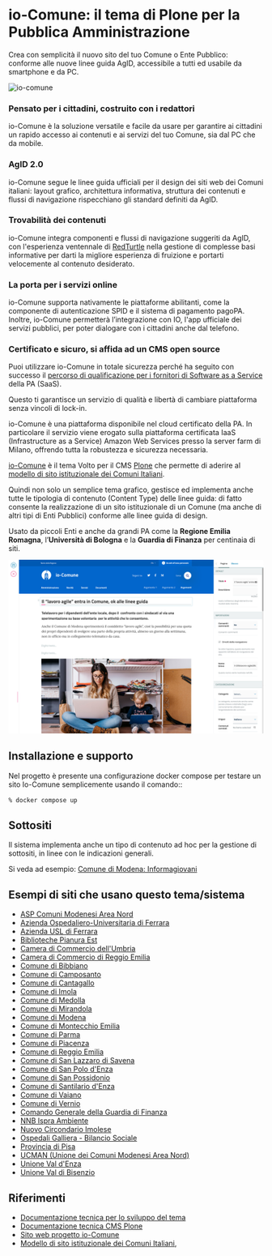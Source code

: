 # io-Comune: il tema di Plone per la Pubblica Amministrazione

Crea con semplicità il nuovo sito del tuo Comune o Ente Pubblico:\
conforme alle nuove linee guida AgID, accessibile a tutti ed usabile da smartphone e da PC.

![io-comune](/docs/01-io-comune.png)

### Pensato per i cittadini, costruito con i redattori

io-Comune è la soluzione versatile e facile da usare per garantire ai cittadini un rapido accesso ai contenuti e ai servizi del tuo Comune, sia dal PC che da mobile.      
      
### AgID 2.0

io-Comune segue le linee guida ufficiali per il design dei siti web dei Comuni italiani: layout grafico, architettura informativa, struttura dei contenuti e flussi di navigazione rispecchiano gli standard definiti da AgID.
      
### Trovabilità dei contenuti

io-Comune integra componenti e flussi di navigazione suggeriti da AgID, con l'esperienza ventennale di [RedTurtle](https://www.redturtle.it/plone/) nella gestione di complesse basi informative per darti la migliore esperienza di fruizione e portarti velocemente al contenuto desiderato.

### La porta per i servizi online
      
io-Comune supporta nativamente le piattaforme abilitanti, come la componente di autenticazione SPID e il sistema di pagamento pagoPA.\
Inoltre, io-Comune permetterà l’integrazione con IO, l'app ufficiale dei servizi pubblici, per poter dialogare con i cittadini anche dal telefono.
      
### Certificato e sicuro, si affida ad un CMS open source
      
Puoi  utilizzare io-Comune in totale sicurezza perché ha seguito con successo il [percorso di qualificazione per i fornitori di Software as a Service](https://catalogocloud.agid.gov.it/service/1085) della PA (SaaS).

Questo ti garantisce un servizio di qualità e libertà di cambiare piattaforma senza vincoli di lock-in.

io-Comune è una piattaforma disponibile nel cloud certificato della PA. In particolare il servizio viene erogato sulla piattaforma certificata IaaS (Infrastructure as a Service) Amazon Web Services presso la server farm di Milano, offrendo tutta la robustezza e sicurezza necessaria.

[io-Comune](https://www.io-comune.it/) è il tema Volto per il CMS [Plone](https://plone.org/) che permette di aderire al [modello di sito istituzionale dei Comuni Italiani](https://designers.italia.it/modello/comuni/).

Quindi non solo un semplice tema grafico, gestisce ed implementa anche tutte le tipologia di contenuto (Content Type) delle linee guida: di fatto consente la realizzazione di un sito istituzionale di un Comune (ma anche di altri tipi di Enti Pubblici) conforme alle linee guida di design.

Usato da piccoli Enti e anche da grandi PA come la **Regione Emilia Romagna**, l’**Università di Bologna** e la **Guardia di Finanza** per centinaia di siti.

![io-comune](/docs/04-io-comune.png)

## Installazione e supporto

Nel progetto è presente una configurazione docker compose per testare un sito Io-Comune semplicemente usando il comando::

```bash
% docker compose up
```

## Sottositi

Il sistema implementa anche un tipo di contenuto ad hoc per la gestione di sottositi, in linee con le indicazioni generali.

Si veda ad esempio:
[Comune di Modena: Informagiovani](https://www.comune.modena.it/informagiovani)

## Esempi di siti che usano questo tema/sistema

- [ASP Comuni Modenesi Area Nord](https://www.aspareanord.it/)
- [Azienda Ospedaliero-Universitaria di Ferrara](https://www.ospfe.it/)
- [Azienda USL di Ferrara](https://www.ausl.fe.it/)
- [Biblioteche Pianura Est](https://bibest.it)
- [Camera di Commercio dell'Umbria](https://www.umbria.camcom.it/)
- [Camera di Commercio di Reggio Emilia](https://www.re.camcom.gov.it/)
- [Comune di Bibbiano](https://www.comune.bibbiano.re.it/)
- [Comune di Camposanto](https://www.comune.camposanto.mo.it/)
- [Comune di Cantagallo](https://www.comune.cantagallo.po.it/)
- [Comune di Imola](https://www.comune.imola.bo.it)
- [Comune di Medolla](https://www.comune.medolla.mo.it/)
- [Comune di Mirandola](https://www.comune.mirandola.mo.it/)
- [Comune di Modena](https://www.comune.modena.it/)
- [Comune di Montecchio Emilia](https://www.comune.montecchio-emilia.re.it/)
- [Comune di Parma](https://www.comune.parma.it/)
- [Comune di Piacenza](https://www.comune.piacenza.it/)
- [Comune di Reggio Emilia](https://www.comune.re.it/)
- [Comune di San Lazzaro di Savena](https://www.comune.sanlazzaro.bo.it)
- [Comune di San Polo d'Enza](https://www.comune.sanpolodenza.re.it/)
- [Comune di San Possidonio](https://www.comune.sanpossidonio.mo.it/)
- [Comune di Santilario d'Enza](https://www.comune.santilariodenza.re.it/)
- [Comune di Vaiano](https://www.comune.vaiano.po.it/)
- [Comune di Vernio](https://www.comune.vernio.po.it/)
- [Comando Generale della Guardia di Finanza](https://www.gdf.gov.it/it)
- [NNB Ispra Ambiente](https://www.nnb.isprambiente.it)
- [Nuovo Circondario Imolese](https://www.nuovocircondarioimolese.it)
- [Ospedali Galliera - Bilancio Sociale](https://bilanciosociale.galliera.it)
- [Provincia di Pisa](https://www.provincia.pisa.it/)
- [UCMAN (Unione dei Comuni Modenesi Area Nord)](https://www.unioneareanord.mo.it/)
- [Unione Val d'Enza](https://www.unionevaldenza.it/)
- [Unione Val di Bisenzio](https://www.bisenzio.it/)

## Riferimenti

* [Documentazione tecnica per lo sviluppo del tema](DEVELOPMENT.md)
* [Documentazione tecnica CMS Plone](https://6.docs.plone.org)
* [Sito web progetto io-Comune](https://www.io-comune.it/)
* [Modello di sito istituzionale dei Comuni Italiani](https://designers.italia.it/modello/comuni/),
